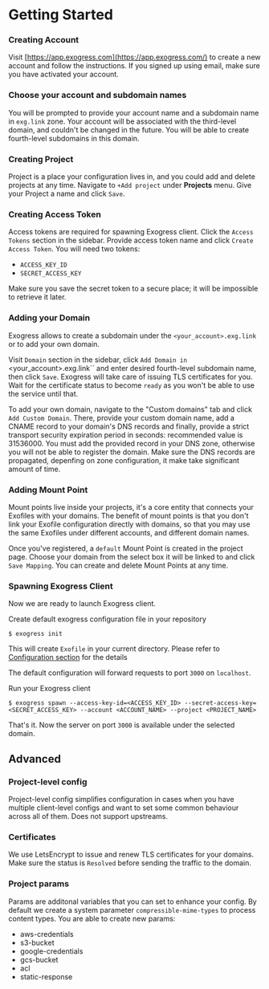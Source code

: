 # Getting Started

### Creating Account

Visit [https://app.exogress.com](https://app.exogress.com/) to create a new account and follow the instructions. If you signed up using email, make sure you have activated your account.

### Choose your account and subdomain names

You will be prompted to provide your account name and a subdomain name in `exg.link` zone. Your account will be associated with the third-level domain, and couldn't be changed in the future. You will be able to create fourth-level subdomains in this domain.

### Creating Project

Project is a place your configuration lives in, and you could add and delete projects at any time.
Navigate to `+Add project` under **Projects** menu. Give your Project a name and click `Save`.

### Creating Access Token

Access tokens are required for spawning Exogress client.
Click the `Access Tokens` section in the sidebar. Provide access token name and click `Create Access Token`. You will need two tokens:

- `ACCESS_KEY_ID`
- `SECRET_ACCESS_KEY`

Make sure you save the secret token to a secure place; it will be impossible to retrieve it later.

### Adding your Domain

Exogress allows to create a subdomain under the `<your_account>.exg.link` or to add your own domain.

Visit `Domain` section in the sidebar, click `Add Domain in `<your_account>.exg.link`` and enter desired fourth-level subdomain name, then click `Save`. Exogress will take care of issuing TLS certificates for you. Wait for the certificate status to become `ready` as you won't be able to use the service until that.

To add your own domain, navigate to the "Custom domains" tab and click `Add Custom Domain`. There, provide your custom domain name, add a CNAME record to your domain's DNS records and finally, provide a strict transport security expiration period in seconds: recommended value is 31536000. You must add the provided record in your DNS zone, otherwise you will not be able to register the domain. Make sure the DNS records are propagated, depenfing on zone configuration, it make take significant amount of time.

### Adding Mount Point

Mount points live inside your projects, it's a core entity that connects your Exofiles with your domains. The benefit of mount points is that you don't link your Exofile configuration directly with domains, so that you may use the same Exofiles under different accounts, and different domain names.

Once you've registered, a `default` Mount Point is created in the project page. Choose your domain from the select box it will be linked to and click `Save Mapping`.
You can create and delete Mount Points at any time.

### Spawning Exogress Client

Now we are ready to launch Exogress client.

Create default exogress configuration file in your repository

```
$ exogress init
```

This will create `Exofile` in your current directory. Please refer to [Configuration section](/exofile.md) for the details

The default configuration will forward requests to port `3000` on `localhost`.

Run your Exogress client

```
$ exogress spawn --access-key-id=<ACCESS_KEY_ID> --secret-access-key=<SECRET_ACCESS_KEY> --account <ACCOUNT_NAME> --project <PROJECT_NAME>
```

That's it. Now the server on port `3000` is available under the selected domain.

## Advanced

### Project-level config

Project-level config simplifies configuration in cases when you have multiple client-level configs and want to set some common behaviour across all of them. Does not support upstreams.

### Certificates

We use LetsEncrypt to issue and renew TLS certificates for your domains. Make sure the status is `Resolved` before sending the traffic to the domain.

### Project params

Params are additonal variables that you can set to enhance your config. By default we create a system parameter `compressible-mime-types` to process content types. You are able to create new params:
- aws-credentials
- s3-bucket
- google-credentials
- gcs-bucket
- acl
- static-response
